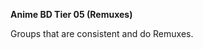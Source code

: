 <!-- markdownlint-disable MD041-->
**Anime BD Tier 05 (Remuxes)**<br>

Groups that are consistent and do Remuxes.
<!-- markdownlint-enable MD041-->
